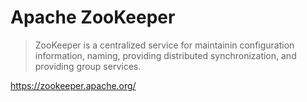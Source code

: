 # Apache ZooKeeper

> ZooKeeper is a centralized service
> for maintainin configuration information, naming,
> providing distributed synchronization,
> and providing group services.

<https://zookeeper.apache.org/>
